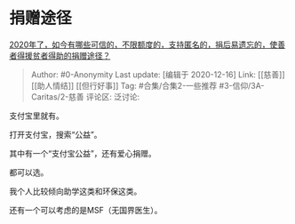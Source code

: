 # 捐赠途径
[2020年了，如今有哪些可信的，不限额度的，支持匿名的，捐后易遗忘的，使善者得援贫者得助的捐赠途径？](https://www.zhihu.com/question/415447160/answer/1420659587)

> Author: #0-Anonymity
> Last update: [编辑于 2020-12-16]
> Link: [[慈善]] [[助人情结]] [[但行好事]]
> Tag: #合集/合集2-一些推荐 #3-信仰/3A-Caritas/2-慈善
> 评论区:
> 泛讨论:

支付宝里就有。

打开支付宝，搜索“公益”。

其中有一个“支付宝公益”，还有爱心捐赠。

都可以选。

我个人比较倾向助学这类和环保这类。

还有一个可以考虑的是MSF（无国界医生）。
